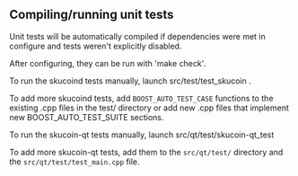 Compiling/running unit tests
------------------------------------

Unit tests will be automatically compiled if dependencies were met in configure
and tests weren't explicitly disabled.

After configuring, they can be run with 'make check'.

To run the skucoind tests manually, launch src/test/test_skucoin .

To add more skucoind tests, add `BOOST_AUTO_TEST_CASE` functions to the existing
.cpp files in the test/ directory or add new .cpp files that
implement new BOOST_AUTO_TEST_SUITE sections.

To run the skucoin-qt tests manually, launch src/qt/test/skucoin-qt_test

To add more skucoin-qt tests, add them to the `src/qt/test/` directory and
the `src/qt/test/test_main.cpp` file.

